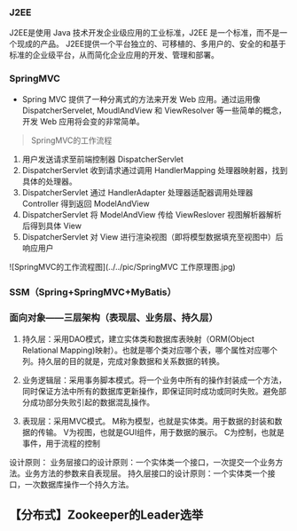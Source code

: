 ### J2EE
J2EE是使用 Java 技术开发企业级应用的工业标准，J2EE 是一个标准，而不是一个现成的产品。
J2EE提供一个平台独立的、可移植的、多用户的、安全的和基于标准的企业级平台，从而简化企业应用的开发、管理和部署。

### SpringMVC

- Spring MVC 提供了一种分离式的方法来开发 Web 应用。通过运用像 DispatcherServelet, MoudlAndView 和 ViewResolver 等一些简单的概念，开发 Web 应用将会变的非常简单。
>  SpringMVC的工作流程
  1. 用户发送请求至前端控制器 DispatcherServlet
  2. DispatcherServlet 收到请求通过调用 HandlerMapping 处理器映射器，找到具体的处理器。
  3. DispatcherServlet 通过 HandlerAdapter 处理器适配器调用处理器Controller 得到返回 ModelAndView
  4. DispatcherServlet 将 ModelAndView 传给 ViewReslover 视图解析器解析后得到具体 View
  5. DispatcherServlet 对 View 进行渲染视图（即将模型数据填充至视图中）后响应用户

![SpringMVC的工作流程图](../../pic/SpringMVC 工作原理图.jpg)


### SSM（Spring+SpringMVC+MyBatis）

### 面向对象——三层架构（表现层、业务层、持久层）
1. 持久层：采用DAO模式，建立实体类和数据库表映射（ORM(Object Relational Mapping)映射）。也就是哪个类对应哪个表，哪个属性对应哪个列。持久层的目的就是，完成对象数据和关系数据的转换。

2. 业务逻辑层：采用事务脚本模式。将一个业务中所有的操作封装成一个方法，同时保证方法中所有的数据库更新操作，即保证同时成功或同时失败。避免部分成功部分失败引起的数据混乱操作。

3. 表现层：采用MVC模式。
    M称为模型，也就是实体类。用于数据的封装和数据的传输。
    V为视图，也就是GUI组件，用于数据的展示。
    C为控制，也就是事件，用于流程的控制

设计原则：
业务层接口的设计原则：一个实体类一个接口，一次提交一个业务方法。业务方法的参数来自表现层。
持久层接口的设计原则：一个实体类一个接口，一次数据库操作一个持久方法。


## 【分布式】Zookeeper的Leader选举
